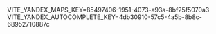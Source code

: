 VITE_YANDEX_MAPS_KEY=85497406-1951-4073-a93a-8bf25f5070a3
VITE_YANDEX_AUTOCOMPLETE_KEY=4db30910-57c5-4a5b-8b8c-68952710887c
